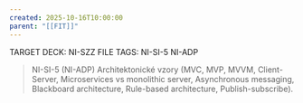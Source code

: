 ```yaml
---
created: 2025-10-16T10:00:00
parent: "[[FIT]]"
---
```


TARGET DECK: NI-SZZ
FILE TAGS: NI-SI-5 NI-ADP

> NI-SI-5 (NI-ADP)
> Architektonické vzory (MVC, MVP, MVVM, Client-Server, Microservices vs monolithic server, Asynchronous messaging, Blackboard architecture, Rule-based architecture, Publish-subscribe).
